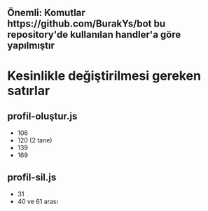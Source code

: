 <h2>Önemli: Komutlar https://github.com/BurakYs/bot bu repository'de kullanılan handler'a göre yapılmıştır</h2>

<h1>Kesinlikle değiştirilmesi gereken satırlar</h1>
<h2>profil-oluştur.js</h2>
<ul>
<li>106</li>
<li>120 (2 tane)</li>
<li>139</li>
<li138 ve 159 arası</li>
<li>169</li>
</ul>
<h2>profil-sil.js</h2>
<ul>
<li>31</li>
<li>40 ve 61 arası</li>
</ul>
